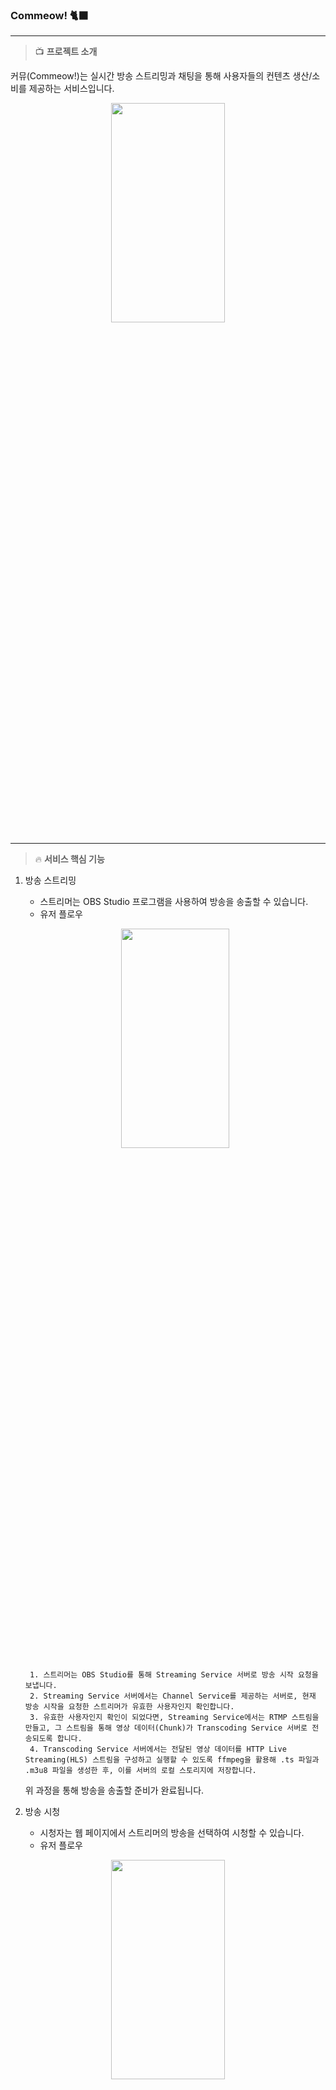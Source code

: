 ### **Commeow!** 🐈‍⬛
___

>📺 **프로젝트 소개**

커뮤(Commeow!)는 실시간 방송 스트리밍과 채팅을 통해 사용자들의 컨텐츠 생산/소비를 제공하는 서비스입니다.
<p align="center"><img src="https://github.com/jeonga127/Commeow-BE/assets/71822288/8b1f8152-46f7-4961-afbb-b36f128b7ac3" width = "60%" height = "30%"></p>

___

>🔥 **서비스 핵심 기능**

1. 방송 스트리밍
    - 스트리머는 OBS Studio 프로그램을 사용하여 방송을 송출할 수 있습니다.
    - 유저 플로우
    <p align="center"><img src="https://github.com/jeonga127/Commeow-BE/assets/71822288/bb54d595-01e2-440f-8fb1-703d1b37e43d" width = "60%" height = "30%"></p>

        1. 스트리머는 OBS Studio를 통해 Streaming Service 서버로 방송 시작 요청을 보냅니다.
        2. Streaming Service 서버에서는 Channel Service를 제공하는 서버로, 현재 방송 시작을 요청한 스트리머가 유효한 사용자인지 확인합니다.
        3. 유효한 사용자인지 확인이 되었다면, Streaming Service에서는 RTMP 스트림을 만들고, 그 스트림을 통해 영상 데이터(Chunk)가 Transcoding Service 서버로 전송되도록 합니다.
        4. Transcoding Service 서버에서는 전달된 영상 데이터를 HTTP Live Streaming(HLS) 스트림을 구성하고 실행할 수 있도록 ffmpeg을 활용해 .ts 파일과 .m3u8 파일을 생성한 후, 이를 서버의 로컬 스토리지에 저장합니다.

      위 과정을 통해 방송을 송출할 준비가 완료됩니다.

2. 방송 시청
    - 시청자는 웹 페이지에서 스트리머의 방송을 선택하여 시청할 수 있습니다.
    - 유저 플로우
<p align="center"><img src="https://github.com/jeonga127/Commeow-BE/assets/71822288/1f7222b9-4287-4ae7-a2a8-fc02f8712ae8" width = "60%" height = "30%"></p>

        1. 시청자가 방송 화면에 접속하게 되면, Channel Service를 제공하는 서버로 로컬 스토리지에 있는 영상 데이터를 요청합니다.
        2. Channel Service에서는 로컬 스토리지에서 HLS 스트림을 통해 전송될 파일을 찾습니다.
        3. HLS 스트림을 통해 영상 데이터인 .m3u8 파일과 .ts 파일이 전송되고, 시청자는 그 데이터로 방송을 시청합니다.
        
  - 부가 기능
    - 채팅
      - 각각의 시청자들은 방송 화면에 접속할 때 모두 RSocketRequester을 할당받습니다. 이 RSocketRequester은 해당 방송에 구독이 되어 있어, 해당 방송에 접속한 시청자만이 스트리머와 소통할 수 있습니다.
      - 채팅에 참여하려면 인증 토큰이 필요합니다. 인증된 (로그인 한) 시청자는 채팅에 참여할 수 있지만, 미인증된 시청자는 채팅을 볼 수만 있습니다.
    - 후원하기
      - 시청자들은 방송 중인 스트리머에게 후원할 수 있습니다. Rsocket을 이용해 후원 내역이 해당 채팅창에 전송되어 모든 시청자들이 확인할 수 있습니다.
      - 동시성 제어를 통해 후원받는 스트리머의 데이터 무결성이 보장되었습니다.
        
3. 재화 충전
    - 휴대폰으로 QR 인식 또는 핸드폰 번호 입력을 통해 카카오 결제 화면으로 이동합니다.
    - 모든 사용자는 카카오페이 테스트 결제를 통해 후원에 필요한 재화를 충천할 수 있습니다.
    - 거래 금액과 상품 금액의 일치 여부를 서버에서 검증합니다.
___

>💡**기술 스택 및 기술적 의사 결정**

- 프레임 워크
    - **Spring WebFlux**
        - 마이크로 서비스 아키텍처: Spring Webflux는 마이크로 서비스 아키텍처에 적합한 프레임워크입니다. 각 마이크로서비스는 독립적으로 동작하고, 비동기 방식으로 통신할 수 있습니다.
        - 비동기 처리: 라이브 스트리밍 서비스는 많은 수의 요청을 처리해야 합니다. Spring Webflux는 비동기 방식으로 요청을 처리하여 높은 처리량을 지원하며, 이를 통해 응답성을 향상시킬 수 있습니다.
        - 높은 처리량: 라이브 스트리밍 서비스에서는 대량의 데이터를 실시간으로 처리해야합니다. Spring Webflux는 넌 블로킹 I/O와 백프레셔 기능을 지원하여 처리량을 향상 시킬 수 있습니다.
        - 저희는 라이브 스트리밍의 특성상 서비스간 데이터를 주고 받는 요청이 많고, 각 요청들에 대한 처리가 효율적으로 되어야하기 때문에 Spring WebFlux가 가장 적합한 프레임 워크라고 생각했습니다.
- 운영 환경
    - **Docker**

      저희는 이번 프로젝트에서 MSA(Micro Service Architecture)를 구현해보고자 했습니다. AWS EC2 클라우드에 Docker를 설치하고, 3개의 컨테이너를 실행해서 서비스를 제공하고 있습니다.(Content Service, Transcoding Service, Redis)

    - 모니터링: K6, Grafana
- DB
    - **R2DBC**
      Spring WebFlux는 비동기 처리가 장점인 만큼 리액티브 데이터 베이스를 사용하는 것이 적합합니다. 저희는 그 중 PostgreSQL을 선택했습니다.
        - PostgreSQL
            - **다중 버전 동시성 제어**: PostgreSQL은 다중 버전 동시성 제어(MVCC) 기능을 제공합니다. 이를 통해 동시에 여러 클라이언트가 데이터를 읽고 쓸 수 있고, 동시성 충돌을 최소화하면서 데이터 일관성을 유지할 수 있습니다.
    - **Redis**

      Refresh Token을 저장하기 위해 사용했습니다.

- 개발
    - **RTMP(Real Time Messaging Protocol)**

      OBS(스트리밍/녹화 프로그램)에서 방송을 송출할 때 사용되는 기본적인 프로토콜 입니다. 저희의 서비스는 이 프로토콜을 통해 전달되는 데이터들을 서버에서 처리합니다.

    - **HLS(HTTP Live Streaming)**

      OBS로부터 전달받은 데이터들을 변환한 뒤에 시청자에게 전송할 때 사용하는 프로토콜입니다. RTMP 프로토콜은 Flash 기반의 프로토콜이므로 현대 웹에서는 사용할 수 없습니다. HLS 프로토콜은 HTTP 기반의 프로토콜이고, 대부분의 웹 브라우저에서 지원되어서 영상을 시청할 수 있게 해줍니다.

    - **FFmpeg**

      RTMP 프로토콜을 통해 전달된 데이터를 HLS 프로토콜을 사용할 수 있도록 transcoding하기 위해서 사용합니다. 게다가 라이브 스트리밍 등과 같이 비디오 전송에 크게 의존하는 콘텐츠의 경우 transcoding은 프로세스의 필수적인 부분이기 때문에 적응 비트 전송률 비디오 품질을 저하시키지 않으면서 많은 사용자에게 접근할 수 있는 일반적이고 효과적인 방법입니다.

    - **RSocket**

      RSocket은 메시지 지향 프로토콜로, 경량화되어 있어 최적화된 성능을 제공합니다. RSocket은 요청-응답 패턴과 스트리밍 패턴을 효율적으로 처리할 수 있어 대용량 데이터 전송이나 대규모 시스템에서 유용합니다.
      Websocket은 클라이언트와 서버 간에 지속적인 연결 유지가 필요하기 때문에, 애플리케이션에 대량의 동시 접속자가 발생하는 시나리오에서는 연결 유지를 위한 리소스 소비가 증가할 수 있는 반면, RSocket은 스트리밍, 백프레셔 제어 기능 등을 제공하여 네트워크 대역폭 및 리소스 사용을 최적화할 수 있습니다.

___
>🔧 **서버 아키텍처**

<p align="center"><img src="https://github.com/jeonga127/Commeow-BE/assets/71822288/fec01513-fe79-4611-954c-dc3d5ea48b71" width = "60%" height = "30%"></p>

___
### 구현 기능

- **트랜스코딩**
    - OBS를 통해 받아온 방송을 FFmpeg를 이용하여 트랜스코딩을 진행합니다.
    - 스트리밍 서비스를 통해 전송된 영상 파일들을 처리합니다.
    - 4초 간격으로 영상 파일을 생성하여 저장합니다.
- **HLS(Http Live Streaming)**
    - Spring WebFlux를 활용하여 HLS 프로토콜을 지원하는 웹 서비스를 개발하여, 효율적인 멀티미디어 콘텐츠 전송 및 원활한 사용자 경험을 제공하였습니다.
- **파일 삭제 로직 구현**
    - 원활한 스트리밍 서비스 제공받기 위해 영상 순서 정보 제공하는 매니페스트 파일과 그에 상응되는 영상 데이터 파일을 지속적으로 수신하게 하기 위해 불필요한 파일을 삭제해줘야겠다고 판단했습니다.
    - **VUser 1000명, Duration 5분** 이라는 동일한 테스트 환경에서 **성공률**이 **23% ~ 100%** 로 비약적으로 상승되었습니다.

<p align="center"><img src="https://github.com/SongHyeonJin/Commeow-BE/assets/101760007/428aa733-a0b3-42dc-826f-9b842c0514d4" width = "60%" height = "30%"></p>
<p align="center"><img src="https://github.com/SongHyeonJin/Commeow-BE/assets/101760007/487cbea8-5f07-4722-adb1-b0ecedb25dc5" width = "60%" height = "30%">
<p align="center">(Before) 자동 파일 삭제 기능이 없을 때의 VUser = 1000명, Duration = 5분 스트리밍 테스트</p>
        
<p align="center"><img src="https://github.com/SongHyeonJin/Commeow-BE/assets/101760007/60f84770-5a8c-4603-98fe-947cbf44be36" width = "60%" height = "30%"></p>
<p align="center"><img src="https://github.com/SongHyeonJin/Commeow-BE/assets/101760007/dc6fa302-a010-431f-a045-0a5a9edfaea8" width = "60%" height = "30%"></p>
<p align="center">(After)  자동 파일 삭제 기능 추가 후 VUser = 1000명, Duration = 5분 스트리밍 테스트</p>    

- **파일 삭제 로직 비동기화**
    - 파일 삭제 로직을 동기식으로 작성했을 때 스트리밍 특성상 여러 명의 스트리머가 동시에 방송 송출하기 때문에 성능 개선을 위해 비동기 방식으로 변경해 **요청 실패율**이 **11.09%** -> **0.49%** 로 개선되었습니다.
        
<p align="center"><img src="https://github.com/SongHyeonJin/Commeow-BE/assets/101760007/3a7259d1-9032-4cdb-8424-e1388fef12c7" width = "60%" height = "30%"></p>
<p align="center"><img src="https://github.com/SongHyeonJin/Commeow-BE/assets/101760007/891625ca-6a2c-4a7a-814e-a8c2890d35ca" width = "60%" height = "30%"></p>
  
- **서버 아키텍처 변경**
    - 처음엔 AWS EC2 클라우드 서버에 Docker를 설치하고, 4개의 컨테이너를 사용했습니다. 스트리밍 특성상 Streaming Service 서버는 RTMP 프로토콜을 사용하여 OBS로부터 지속적으로 전송되는 데이터를 디코딩, 인코딩해야 합니다. 그렇기 때문에, 서버의 메모리나 처리량의 측면에서 Streaming Service 서버를 새로운 서버로 분리하는 것이 효율적이라고 생각했습니다. 실제로 **20,000명**의 가상 시청자가 방송을 시청하는 상황을 테스트했을 때, **요청 처리 실패율이 33.49% 감소**하는 것을 확인할 수 있었습니다.

<p align="center"><img src="https://github.com/SongHyeonJin/Commeow-BE/assets/101760007/37d1f63d-ebe0-4698-bd05-876b3ef8d60b" width = "60%" height = "30%"></p>
<p align="center">서비스 초기의 아키텍처</p>    

      
<p align="center"><img src="https://github.com/SongHyeonJin/Commeow-BE/assets/101760007/674ae13f-9c7a-44ba-a395-4b22e4451f84" width = "60%" height = "30%"></p>
<p align="center"> 이후 변경된 아키텍처</p>  
  
<p align="center"><img src="https://github.com/SongHyeonJin/Commeow-BE/assets/101760007/c28c886f-76f3-4148-bdda-0dc1403c0ae9" width = "60%" height = "30%"></p>
<p align="center">  (Before) 초기 아키텍처의 VUser = 20000명, Duration = 30분 스트리밍 테스트</p>  

<p align="center"><img src="https://github.com/SongHyeonJin/Commeow-BE/assets/101760007/447c89bf-32eb-46e1-b8db-43739890b760" width = "60%" height = "30%"></p>
<p align="center"> (After) 아키텍처 변경 후의 VUser = 20000명, Duration = 30분 스트리밍 테스트</p>     

___


>⛔ **트러블 슈팅**

1️⃣ 스트리머가 방송을 잠시 중단한 뒤에 다시 방송을 시작했을 때, 현재 스트리밍 중인 영상 데이터를 찾지 못하는 문제

✅ **해결**

- 로컬 스토리지의 메모리 가용성을 위해 오래된 영상 데이터를 주기적으로 삭제하는 로직을 추가했었습니다. 실제 영상 데이터인 .ts 파일과 영상 데이터의 재생 순서를 저장해두는 .m3u8 파일입니다. 새로 시작한 방송의 영상 데이터를 찾지 못하는 현상은 서버의 로컬 스토리지에 있는 .m3u8 파일이 제대로 삭제되지 않아서 발생하는 현상이었습니다. 방송이 종료되는 시점에 모든 .ts 파일과 .m3u8 파일을 삭제하는 로직을 추가하여 문제를 해결할 수 있었습니다.
___
2️⃣ **스트리머가 여러 사람에게 동시에 후원을 받을 경우, 데이터 무결성이 보장되지 않는 문제**

- 테스트 시나리오: 회원 5명이 스트리머에게 100포인트씩 동시 후원
- 예상 결과: 스트리머 포인트가 500 포인트 증가
- 실제 결과: 스트리머 포인트가 300포인트 증가

✅ **해결**

- 동시성 충돌이 빈번하게 발생하는 경우, 보다 신뢰할 수 있는 방식인 비관적 락을 선택했습니다. 낙관적 락은 충돌이 발생할 경우 롤백 처리를 하고 사용자가 다시 후원을 요청해야 하는 반면, 비관적 락은 후원 요청 처리 중 다른 요청이 발생하면 락을 얻을 때까지 대기합니다.
  이러한 방식을 사용하여, 데이터의 일관성과 무결성을 보장하였습니다.
- 테스트 시나리오: 회원 1000명이 스트리머에게 100포인트씩 동시 후원
- 예상 결과 및 실제 결과: 스트리머 포인트가 100000포인트 증가

